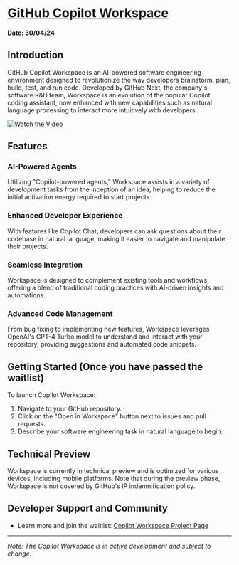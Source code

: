 # [GitHub Copilot Workspace](https://githubnext.com/projects/copilot-workspace/)

**Date: 30/04/24**


## Introduction
GitHub Copilot Workspace is an AI-powered software engineering environment designed to revolutionize the way developers brainstorm, plan, build, test, and run code. Developed by GitHub Next, the company's software R&D team, Workspace is an evolution of the popular Copilot coding assistant, now enhanced with new capabilities such as natural language processing to interact more intuitively with developers.

[![Watch the Video](https://img.youtube.com/vi/pkotufZchjE/0.jpg)](https://www.youtube.com/watch?v=pkotufZchjE)

## Features

### AI-Powered Agents
Utilizing "Copilot-powered agents," Workspace assists in a variety of development tasks from the inception of an idea, helping to reduce the initial activation energy required to start projects.

### Enhanced Developer Experience
With features like Copilot Chat, developers can ask questions about their codebase in natural language, making it easier to navigate and manipulate their projects.

### Seamless Integration
Workspace is designed to complement existing tools and workflows, offering a blend of traditional coding practices with AI-driven insights and automations.

### Advanced Code Management
From bug fixing to implementing new features, Workspace leverages OpenAI's GPT-4 Turbo model to understand and interact with your repository, providing suggestions and automated code snippets.


## Getting Started (Once you have passed the waitlist)
To launch Copilot Workspace:

1. Navigate to your GitHub repository.
2. Click on the "Open in Workspace" button next to issues and pull requests.
3. Describe your software engineering task in natural language to begin.

## Technical Preview
Workspace is currently in technical preview and is optimized for various devices, including mobile platforms. Note that during the preview phase, Workspace is not covered by GitHub's IP indemnification policy.

## Developer Support and Community
- Learn more and join the waitlist: [Copilot Workspace Project Page](https://githubnext.com/projects/copilot-workspace/)

---

*Note: The Copilot Workspace is in active development and subject to change.*
